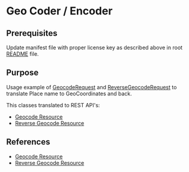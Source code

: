 # Geo Coder / Encoder

## Prerequisites

Update manifest file with proper license key as described above in root [README](../README.md) file.

## Purpose

Usage example of [GeocodeRequest](https://developer.here.com/documentation/android-premium/api_reference_java/com/here/android/mpa/search/GeocodeRequest.html) and [ReverseGeocodeRequest](https://developer.here.com/documentation/android-premium/api_reference_java/com/here/android/mpa/search/ReverseGeocodeRequest.html) to translate Place name to GeoCoordinates and back.

This classes translated to REST API's:
 - [Geocode Resource](https://developer.here.com/documentation/geocoder/topics/resource-geocode.html)
 - [Reverse Geocode Resource](https://developer.here.com/documentation/geocoder/topics/resource-reverse-geocode.html)

## References
 - [Geocode Resource](https://developer.here.com/documentation/geocoder/topics/resource-geocode.html)
 - [Reverse Geocode Resource](https://developer.here.com/documentation/geocoder/topics/resource-reverse-geocode.html)
